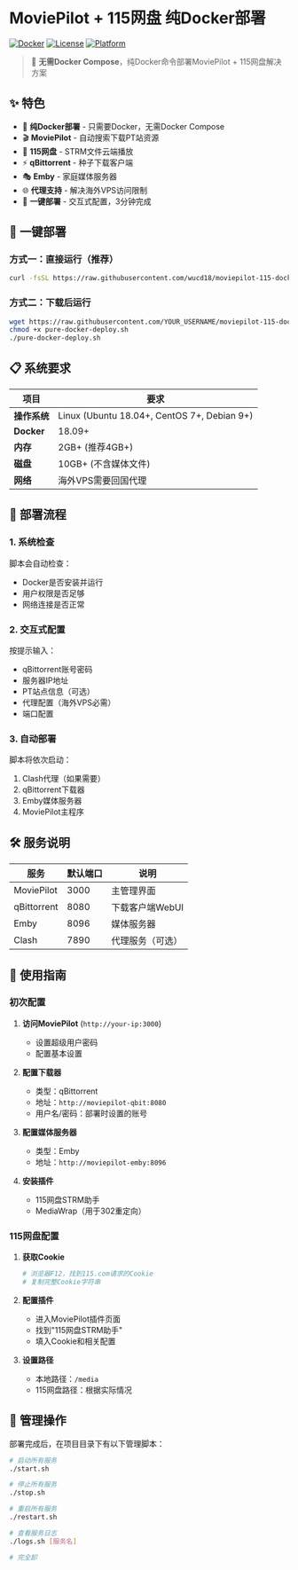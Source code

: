 # MoviePilot + 115网盘 纯Docker部署

[![Docker](https://img.shields.io/badge/Docker-Only-blue.svg)](https://www.docker.com/)
[![License](https://img.shields.io/badge/License-MIT-green.svg)](LICENSE)
[![Platform](https://img.shields.io/badge/Platform-Linux-lightgrey.svg)](https://github.com/YOUR_USERNAME/moviepilot-115-docker)

> 🚀 **无需Docker Compose**，纯Docker命令部署MoviePilot + 115网盘解决方案

## ✨ 特色

- 🎯 **纯Docker部署** - 只需要Docker，无需Docker Compose
- 🎬 **MoviePilot** - 自动搜索下载PT站资源
- 📁 **115网盘** - STRM文件云端播放
- ⚡ **qBittorrent** - 种子下载客户端  
- 🎭 **Emby** - 家庭媒体服务器
- 🌐 **代理支持** - 解决海外VPS访问限制
- 🔧 **一键部署** - 交互式配置，3分钟完成

## 🚀 一键部署

### 方式一：直接运行（推荐）

```bash
curl -fsSL https://raw.githubusercontent.com/wucd18/moviepilot-115-docker/refs/heads/main/pure_docker_deploy.sh | bash
```

### 方式二：下载后运行

```bash
wget https://raw.githubusercontent.com/YOUR_USERNAME/moviepilot-115-docker/main/pure-docker-deploy.sh
chmod +x pure-docker-deploy.sh
./pure-docker-deploy.sh
```

## 📋 系统要求

| 项目 | 要求 |
|------|------|
| **操作系统** | Linux (Ubuntu 18.04+, CentOS 7+, Debian 9+) |
| **Docker** | 18.09+ |
| **内存** | 2GB+ (推荐4GB+) |
| **磁盘** | 10GB+ (不含媒体文件) |
| **网络** | 海外VPS需要回国代理 |

## 🎯 部署流程

### 1. 系统检查
脚本会自动检查：
- Docker是否安装并运行
- 用户权限是否足够
- 网络连接是否正常

### 2. 交互式配置
按提示输入：
- qBittorrent账号密码
- 服务器IP地址
- PT站点信息（可选）
- 代理配置（海外VPS必需）
- 端口配置

### 3. 自动部署
脚本将依次启动：
1. Clash代理（如果需要）
2. qBittorrent下载器
3. Emby媒体服务器
4. MoviePilot主程序

## 🛠️ 服务说明

| 服务 | 默认端口 | 说明 |
|------|----------|------|
| MoviePilot | 3000 | 主管理界面 |
| qBittorrent | 8080 | 下载客户端WebUI |
| Emby | 8096 | 媒体服务器 |
| Clash | 7890 | 代理服务（可选） |

## 📖 使用指南

### 初次配置

1. **访问MoviePilot** (`http://your-ip:3000`)
   - 设置超级用户密码
   - 配置基本设置

2. **配置下载器**
   - 类型：qBittorrent
   - 地址：`http://moviepilot-qbit:8080`
   - 用户名/密码：部署时设置的账号

3. **配置媒体服务器**
   - 类型：Emby
   - 地址：`http://moviepilot-emby:8096`

4. **安装插件**
   - 115网盘STRM助手
   - MediaWrap（用于302重定向）

### 115网盘配置

1. **获取Cookie**
   ```bash
   # 浏览器F12，找到115.com请求的Cookie
   # 复制完整Cookie字符串
   ```

2. **配置插件**
   - 进入MoviePilot插件页面
   - 找到"115网盘STRM助手"
   - 填入Cookie和相关配置

3. **设置路径**
   - 本地路径：`/media`
   - 115网盘路径：根据实际情况

## 🔧 管理操作

部署完成后，在项目目录下有以下管理脚本：

```bash
# 启动所有服务
./start.sh

# 停止所有服务  
./stop.sh

# 重启所有服务
./restart.sh

# 查看服务日志
./logs.sh [服务名]

# 完全卸
